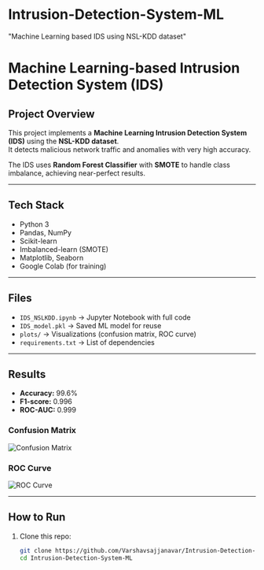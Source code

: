 # Intrusion-Detection-System-ML
"Machine Learning based IDS using NSL-KDD dataset"
# Machine Learning-based Intrusion Detection System (IDS)

## Project Overview
This project implements a **Machine Learning Intrusion Detection System (IDS)** using the **NSL-KDD dataset**.  
It detects malicious network traffic and anomalies with very high accuracy.  

The IDS uses **Random Forest Classifier** with **SMOTE** to handle class imbalance, achieving near-perfect results.

---

##  Tech Stack
- Python 3
- Pandas, NumPy
- Scikit-learn
- Imbalanced-learn (SMOTE)
- Matplotlib, Seaborn
- Google Colab (for training)

---

## Files
- `IDS_NSLKDD.ipynb` → Jupyter Notebook with full code  
- `IDS_model.pkl` → Saved ML model for reuse  
- `plots/` → Visualizations (confusion matrix, ROC curve)  
- `requirements.txt` → List of dependencies  

---

## Results
- **Accuracy:** 99.6%  
- **F1-score:** 0.996  
- **ROC-AUC:** 0.999  

### Confusion Matrix
![Confusion Matrix](plots/confusion_matrix.png)

### ROC Curve
![ROC Curve](plots/roc_curve.png)

---

## How to Run
1. Clone this repo:
   ```bash
   git clone https://github.com/Varshavsajjanavar/Intrusion-Detection-System-ML.git
   cd Intrusion-Detection-System-ML

